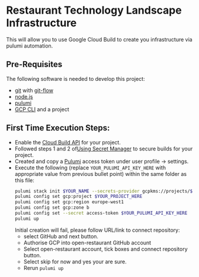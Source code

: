 # Restaurant Technology Landscape Infrastructure

This will allow you to use Google Cloud Build to create you infrastructure via pulumi automation.

## Pre-Requisites

The following software is needed to develop this project:

  * [git](http://git-scm.com/) with [git-flow](https://github.com/nvie/gitflow)
  * [node.js](https://nodejs.org/)
  * [pulumi](https://www.pulumi.com/docs/get-started/install/)
  * [GCP CLI](https://cloud.google.com/sdk/install) and a project

## First Time Execution Steps:
* Enable the [Cloud Build API](https://console.cloud.google.com/marketplace/details/google/cloudbuild.googleapis.com) for your project.
* Followed steps 1 and 2 of[Using Secret Manager](https://cloud.google.com/cloud-build/docs/securing-builds/use-encrypted-secrets-credentials#store_credentials) to secure builds for your project.
* Created and copy a [Pulumi](https://app.pulumi.com/) access token under user profile -> settings.
* Execute the following (replace `YOUR_PULUMI_API_KEY_HERE` with appropriate value from previous bullet point) within the same folder as this file:
  ``` bash
  pulumi stack init $YOUR_NAME --secrets-provider gcpkms://projects/$YOUR_PROJECT_HERE/locations/global/keyRings/cloud-build/cryptoKeys/pulumi
  pulumi config set gcp:project $YOUR_PROJECT_HERE
  pulumi config set gcp:region europe-west1
  pulumi config set gcp:zone b
  pulumi config set --secret access-token $YOUR_PULUMI_API_KEY_HERE
  pulumi up
  ```
  Initial creation will fail, please follow URL/link to connect repository:
  * select GitHub and next button.
  * Authorise GCP into open-restaurant GitHub account
  * Select open-restaurant account, tick boxes and connect repository button.
  * Select skip for now and yes your are sure.
  * Rerun `pulumi up`


